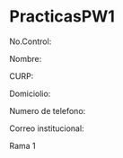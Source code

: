 # PracticasPW1

No.Control:

Nombre:

CURP:

Domiciolio:

Numero de telefono:

Correo institucional:

Rama 1
